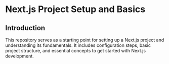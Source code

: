 # Next.js Project Setup and Basics

## Introduction
This repository serves as a starting point for setting up a Next.js project and understanding its fundamentals. It includes configuration steps, basic project structure, and essential concepts to get started with Next.js development.
